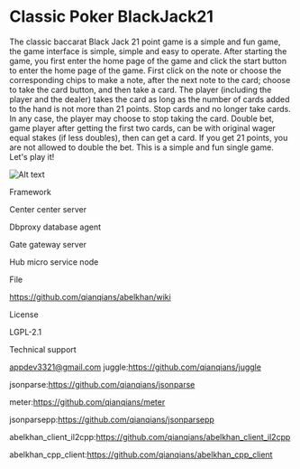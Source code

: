 # Classic Poker BlackJack21

The classic baccarat Black Jack 21 point game is a simple and fun game, the game interface is simple, simple and easy to operate.
After starting the game, you first enter the home page of the game and click the start button to enter the home page of the game.
First click on the note or choose the corresponding chips to make a note, after the next note to the card; choose to take the card button, and then take a card. The player (including the player and the dealer) takes the card as long as the number of cards added to the hand is not more than 21 points. Stop cards and no longer take cards. In any case, the player may choose to stop taking the card. Double bet, game player after getting the first two cards, can be with original wager equal stakes (if less doubles), then can get a card. If you get 21 points, you are not allowed to double the bet.
This is a simple and fun single game. Let's play it!

![Alt text](https://github.com/appdev-supports/ClassicPoker-BlackJack21/blob/appdev-supports-patch-1/IMG03.jpg)


Framework

Center center server

Dbproxy database agent

Gate gateway server

Hub micro service node

File

https://github.com/qianqians/abelkhan/wiki

License

LGPL-2.1

Technical support

appdev3321@gmail.com juggle:https://github.com/qianqians/juggle

jsonparse:https://github.com/qianqians/jsonparse

meter:https://github.com/qianqians/meter

jsonparsepp:https://github.com/qianqians/jsonparsepp

abelkhan_client_il2cpp:https://github.com/qianqians/abelkhan_client_il2cpp

abelkhan_cpp_client:https://github.com/qianqians/abelkhan_cpp_client
